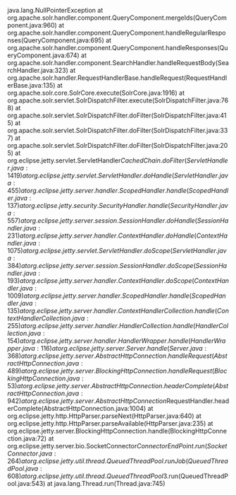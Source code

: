 java.lang.NullPointerException	at org.apache.solr.handler.component.QueryComponent.mergeIds(QueryComponent.java:960)	at org.apache.solr.handler.component.QueryComponent.handleRegularResponses(QueryComponent.java:695)	at org.apache.solr.handler.component.QueryComponent.handleResponses(QueryComponent.java:674)	at org.apache.solr.handler.component.SearchHandler.handleRequestBody(SearchHandler.java:323)	at org.apache.solr.handler.RequestHandlerBase.handleRequest(RequestHandlerBase.java:135)	at org.apache.solr.core.SolrCore.execute(SolrCore.java:1916)	at org.apache.solr.servlet.SolrDispatchFilter.execute(SolrDispatchFilter.java:768)	at org.apache.solr.servlet.SolrDispatchFilter.doFilter(SolrDispatchFilter.java:415)	at org.apache.solr.servlet.SolrDispatchFilter.doFilter(SolrDispatchFilter.java:337)	at org.apache.solr.servlet.SolrDispatchFilter.doFilter(SolrDispatchFilter.java:205)	at org.eclipse.jetty.servlet.ServletHandler$CachedChain.doFilter(ServletHandler.java:1419)	at org.eclipse.jetty.servlet.ServletHandler.doHandle(ServletHandler.java:455)	at org.eclipse.jetty.server.handler.ScopedHandler.handle(ScopedHandler.java:137)	at org.eclipse.jetty.security.SecurityHandler.handle(SecurityHandler.java:557)	at org.eclipse.jetty.server.session.SessionHandler.doHandle(SessionHandler.java:231)	at org.eclipse.jetty.server.handler.ContextHandler.doHandle(ContextHandler.java:1075)	at org.eclipse.jetty.servlet.ServletHandler.doScope(ServletHandler.java:384)	at org.eclipse.jetty.server.session.SessionHandler.doScope(SessionHandler.java:193)	at org.eclipse.jetty.server.handler.ContextHandler.doScope(ContextHandler.java:1009)	at org.eclipse.jetty.server.handler.ScopedHandler.handle(ScopedHandler.java:135)	at org.eclipse.jetty.server.handler.ContextHandlerCollection.handle(ContextHandlerCollection.java:255)	at org.eclipse.jetty.server.handler.HandlerCollection.handle(HandlerCollection.java:154)	at org.eclipse.jetty.server.handler.HandlerWrapper.handle(HandlerWrapper.java:116)	at org.eclipse.jetty.server.Server.handle(Server.java:368)	at org.eclipse.jetty.server.AbstractHttpConnection.handleRequest(AbstractHttpConnection.java:489)	at org.eclipse.jetty.server.BlockingHttpConnection.handleRequest(BlockingHttpConnection.java:53)	at org.eclipse.jetty.server.AbstractHttpConnection.headerComplete(AbstractHttpConnection.java:942)	at org.eclipse.jetty.server.AbstractHttpConnection$RequestHandler.headerComplete(AbstractHttpConnection.java:1004)	at org.eclipse.jetty.http.HttpParser.parseNext(HttpParser.java:640)	at org.eclipse.jetty.http.HttpParser.parseAvailable(HttpParser.java:235)	at org.eclipse.jetty.server.BlockingHttpConnection.handle(BlockingHttpConnection.java:72)	at org.eclipse.jetty.server.bio.SocketConnector$ConnectorEndPoint.run(SocketConnector.java:264)	at org.eclipse.jetty.util.thread.QueuedThreadPool.runJob(QueuedThreadPool.java:608)	at org.eclipse.jetty.util.thread.QueuedThreadPool$3.run(QueuedThreadPool.java:543)	at java.lang.Thread.run(Thread.java:745)